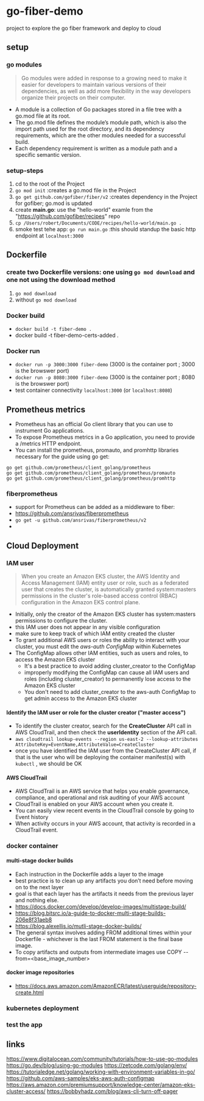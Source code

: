 # go-fiber-demo
project to explore the go fiber framework and deploy to cloud
## setup
### go modules
> Go modules were added in response to a growing need to make it easier for developers to maintain various versions of their dependencies, as well as add more flexibility in the way developers organize their projects on their computer.
- A module is a collection of Go packages stored in a file tree with a go.mod file at its root.
- The go.mod file defines the module’s module path, which is also the import path used for the root directory, and its dependency requirements, which are the other modules needed for a successful build.
- Each dependency requirement is written as a module path and a specific semantic version.
### setup-steps
1. cd to the root of the Project
2. `go mod init`  :creates a go.mod file in the Project
3. `go get github.com/gofiber/fiber/v2` :creates dependency in the Project for gofiber; go.mod is updated
4.  create **main.go**:  use the "hello-world" examle from the "https://github.com/gofiber/recipes" repo
5.  `cp /Users/robert/Documents/CODE/recipes/hello-world/main.go .`
6.  smoke test tehe app:  `go run main.go` :this should standup the basic http endpoint at `localhost:3000`
## Dockerfile
### create two Dockerfile versions: one using `go mod download` and one not using the download method
  1. `go mod download`
  2. without `go mod download`
### Docker build
- `docker build -t fiber-demo .`
- docker build -t fiber-demo-certs-added .
### Docker run
- `docker run -p 3000:3000 fiber-demo`  (3000 is the container port ; 3000 is the browswer port)
- `docker run -p 8080:3000 fiber-demo` (3000 is the container port ; 8080 is the browswer port)
- test container connectivity `localhost:3000` (or `localhost:8080`)

## Prometheus metrics
- Prometheus has an official Go client library that you can use to instrument Go applications.
- To expose Prometheus metrics in a Go application, you need to provide a /metrics HTTP endpoint.
- You can install the prometheus, promauto, and promhttp libraries necessary for the guide using go get:
```
go get github.com/prometheus/client_golang/prometheus
go get github.com/prometheus/client_golang/prometheus/promauto
go get github.com/prometheus/client_golang/prometheus/promhttp
```
### fiberprometheus
- support for Prometheus can be added as a middleware to fiber:
- https://github.com/ansrivas/fiberprometheus
- `go get -u github.com/ansrivas/fiberprometheus/v2`
- 

## Cloud Deployment
### IAM user
> When you create an Amazon EKS cluster, the AWS Identity and Access Management (IAM) entity user or role, such as a federated user that creates the cluster, is automatically granted system:masters permissions in the cluster's role-based access control (RBAC) configuration in the Amazon EKS control plane.
- Initially, only the creator of the Amazon EKS cluster has system:masters permissions to configure the cluster.
- this IAM user does not appear in any visible configuration
- make sure to keep track of which IAM entity created the cluster
- To grant additional AWS users or roles the ability to interact with your cluster, you must edit the *aws-auth ConfigMap* within Kubernetes
- The ConfigMap allows other IAM entities, such as users and roles, to access the Amazon EKS cluster
  + It's a best practice to avoid adding cluster_creator to the ConfigMap
  + improperly modifying the ConfigMap can cause all IAM users and roles (including cluster_creator) to permanently lose access to the Amazon EKS cluster
  + You don't need to add cluster_creator to the aws-auth ConfigMap to get admin access to the Amazon EKS cluster
#### Identify the IAM user or role for the cluster creator ("master access")
- To identify the cluster creator, search for the **CreateCluster** API call in AWS CloudTrail, and then check the **userIdentity** section of the API call.
-  `aws cloudtrail lookup-events --region us-east-2 --lookup-attributes AttributeKey=EventName,AttributeValue=CreateCluster`
-  once you have identified the IAM user from the CreateCluster API call, if that is the user who will be deploying the container manifest(s) with `kubectl` , we should be OK
#### AWS CloudTrail
- AWS CloudTrail is an AWS service that helps you enable governance, compliance, and operational and risk auditing of your AWS account
- CloudTrail is enabled on your AWS account when you create it.
- You can easily view recent events in the CloudTrail console by going to Event history
- When activity occurs in your AWS account, that activity is recorded in a CloudTrail event.
### docker container
#### multi-stage docker builds
- Each instruction in the Dockerfile adds a layer to the image
- best practice is to clean up any artifacts you don’t need before moving on to the next layer
- goal is that each layer has the artifacts it needs from the previous layer and nothing else.
- https://docs.docker.com/develop/develop-images/multistage-build/
- https://blog.bitsrc.io/a-guide-to-docker-multi-stage-builds-206e8f31aeb8
- https://blog.alexellis.io/mutli-stage-docker-builds/
- The general syntax involves adding FROM additional times within your Dockerfile - whichever is the last FROM statement is the final base image.
- To copy artifacts and outputs from intermediate images use COPY --from=<base_image_number>
#### docker image repositories
- https://docs.aws.amazon.com/AmazonECR/latest/userguide/repository-create.html

### kubernetes deployment
### test the app
## links
https://www.digitalocean.com/community/tutorials/how-to-use-go-modules
https://go.dev/blog/using-go-modules
https://zetcode.com/golang/env/
https://tutorialedge.net/golang/working-with-environment-variables-in-go/
https://github.com/aws-samples/eks-aws-auth-configmap
https://aws.amazon.com/premiumsupport/knowledge-center/amazon-eks-cluster-access/
https://bobbyhadz.com/blog/aws-cli-turn-off-pager